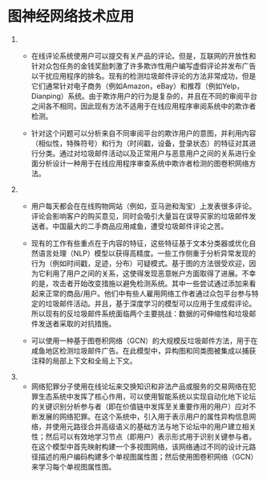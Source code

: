 # 图神经网络技术应用

1. 
    + 在线评论系统使用户可以提交有关产品的评论。但是，互联网的开放性和针对众包任务的金钱奖励刺激了许多欺诈性用户编写虚假评论并发布广告以干扰应用程序的排名。现有的检测垃圾邮件评论的方法非常成功，但是它们通常针对电子商务（例如Amazon，eBay）和推荐（例如Yelp，Dianping）系统。由于欺诈用户的行为是复杂的，并且在不同的审阅平台之间各不相同，因此现有方法不适用于在线应用程序审阅系统中的欺诈者检测。

    + 针对这个问题可以分析来自不同审阅平台的欺诈用户的意图，并利用内容（相似性，特殊符号）和行为（时间戳，设备，登录状态）的特征对其进行分类。通过对垃圾邮件活动以及正常用户与恶意用户之间的关系进行全面分析设计一种用于在线应用程序审查系统中欺诈者检测的图卷积网络方法。

2. 
    + 用户每天都会在在线购物网站（例如，亚马逊和淘宝）上发表很多评论。评论会影响客户的购买意见，同时会吸引大量旨在误导买家的垃圾邮件发送者。中国最大的二手商品应用咸鱼，遭受垃圾邮件评论之苦。

    + 现有的工作有些重点在于内容的特征，这些特征基于文本分类器或优化自然语言处理（NLP）模型以获得高精度。一些工作侧重于分析异常发现的行为（例如时间戳，足迹，分布）可疑模式。基于图的方法很受欢迎，因为它利用了用户之间的关系，这使得发现恶意帐户方面取得了进展。不幸的是，攻击者开始改变措施以避免检测系统。其中一些尝试通过添加来看起来正常的商品/用户。他们中有些人雇用网络工作者通过众包平台参与特定的垃圾邮件活动。并且，基于深度学习的模型可以应用于生成假评论。所以现有的反垃圾邮件系统面临两个主要挑战：数据的可伸缩性和垃圾邮件发送者采取的对抗措施。
    
    + 可以使用一种基于图卷积网络（GCN）的大规模反垃圾邮件方法，用于在咸鱼地区检测垃圾邮件广告。在此模型中，异构图和同类图被集成以捕获注释的局部上下文和全局上下文。

3. 
    + 网络犯罪分子使用在线论​​坛来交换知识和非法产品或服务的交易网络在犯罪生态系统中发挥了核心作用，可以使用智能系统以实现自动化地下论坛的关键识别分析参与者（即在价值链中发挥至关重要作用的用户）应对不断发展的网络犯罪。在这个系统中，引入用于表示用户的属性异构信息网络，并使用元路径合并高级语义的基础方法与地下论坛中的用户建立相关性；然后可以有效地学习节点（即用户）表示形式用于识别关键参与者。在这个模型中首先映射构建一个多视图网络，该网络通过不同的设计元路径描述的用户编码构建多个单视图属性图；然后使用图卷积网络（GCN）来学习每个单视图属性图。
